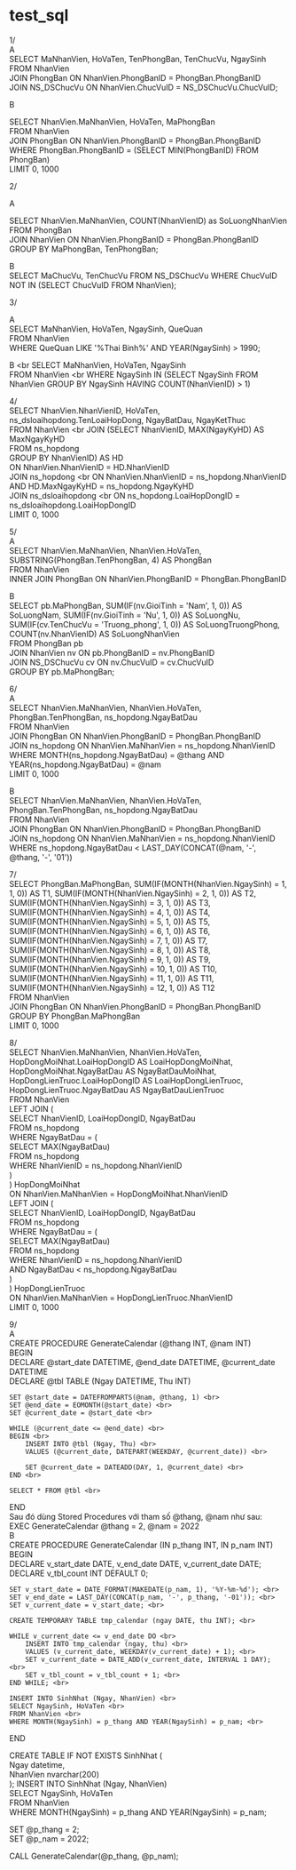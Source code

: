 # test_sql
1/ <br>
A<br>
SELECT MaNhanVien, HoVaTen, TenPhongBan, TenChucVu, NgaySinh<br>
FROM NhanVien<br>
JOIN PhongBan ON NhanVien.PhongBanID = PhongBan.PhongBanID<br>
JOIN NS_DSChucVu ON NhanVien.ChucVuID = NS_DSChucVu.ChucVuID;<br>

B<br>

SELECT NhanVien.MaNhanVien, HoVaTen, MaPhongBan <br>
FROM NhanVien <br>
JOIN PhongBan ON NhanVien.PhongBanID = PhongBan.PhongBanID <br>
WHERE PhongBan.PhongBanID = (SELECT MIN(PhongBanID) FROM PhongBan) <br>
LIMIT 0, 1000<br>

2/ <br>

A <br>

SELECT NhanVien.MaNhanVien, COUNT(NhanVienID) as SoLuongNhanVien <br>
FROM PhongBan <br>
JOIN NhanVien ON NhanVien.PhongBanID = PhongBan.PhongBanID <br>
GROUP BY MaPhongBan, TenPhongBan; <br>

B <br>
SELECT MaChucVu, TenChucVu FROM NS_DSChucVu WHERE ChucVuID NOT IN (SELECT ChucVuID FROM NhanVien);

3/ <br>

A <br>
SELECT MaNhanVien, HoVaTen, NgaySinh, QueQuan <br>
FROM NhanVien <br>
WHERE QueQuan LIKE '%Thai Binh%' AND YEAR(NgaySinh) > 1990; <br>

B <br
SELECT MaNhanVien, HoVaTen, NgaySinh <br>
FROM NhanVien <br
WHERE NgaySinh IN (SELECT NgaySinh FROM NhanVien GROUP BY NgaySinh HAVING COUNT(NhanVienID) > 1) <br>

4/ <br>
SELECT NhanVien.NhanVienID, HoVaTen, ns_dsloaihopdong.TenLoaiHopDong, NgayBatDau, NgayKetThuc <br>
FROM NhanVien  <br
JOIN (SELECT NhanVienID, MAX(NgayKyHD) AS MaxNgayKyHD <br>
      FROM ns_hopdong <br>
      GROUP BY NhanVienID) AS HD  <br>
ON NhanVien.NhanVienID = HD.NhanVienID  <br>
JOIN ns_hopdong  <br
ON NhanVien.NhanVienID = ns_hopdong.NhanVienID  <br>
AND HD.MaxNgayKyHD = ns_hopdong.NgayKyHD  <br>
JOIN ns_dsloaihopdong  <br
ON ns_hopdong.LoaiHopDongID = ns_dsloaihopdong.LoaiHopDongID <br>
LIMIT 0, 1000 <br>

5/ <br>
A <br>
SELECT NhanVien.MaNhanVien, NhanVien.HoVaTen, <br>
       SUBSTRING(PhongBan.TenPhongBan, 4) AS PhongBan <br>
FROM NhanVien <br>
INNER JOIN PhongBan ON NhanVien.PhongBanID = PhongBan.PhongBanID <br>

B <br>
SELECT pb.MaPhongBan, SUM(IF(nv.GioiTinh = 'Nam', 1, 0)) AS SoLuongNam, SUM(IF(nv.GioiTinh = 'Nu', 1, 0)) AS SoLuongNu, SUM(IF(cv.TenChucVu = 'Truong_phong', 1, 0)) AS SoLuongTruongPhong, COUNT(nv.NhanVienID) AS SoLuongNhanVien <br>
FROM PhongBan pb <br>
JOIN NhanVien nv ON pb.PhongBanID = nv.PhongBanID <br>
JOIN NS_DSChucVu cv ON nv.ChucVuID = cv.ChucVuID <br>
GROUP BY pb.MaPhongBan; <br>

6/ <br>
A <br>
SELECT NhanVien.MaNhanVien, NhanVien.HoVaTen, PhongBan.TenPhongBan, ns_hopdong.NgayBatDau <br>
FROM NhanVien <br>
JOIN PhongBan ON NhanVien.PhongBanID = PhongBan.PhongBanID <br>
JOIN ns_hopdong ON NhanVien.MaNhanVien = ns_hopdong.NhanVienID <br>
WHERE MONTH(ns_hopdong.NgayBatDau) = @thang AND YEAR(ns_hopdong.NgayBatDau) = @nam <br>
LIMIT 0, 1000 <br>

B <br>
SELECT NhanVien.MaNhanVien, NhanVien.HoVaTen, PhongBan.TenPhongBan, ns_hopdong.NgayBatDau <br>
FROM NhanVien <br>
JOIN PhongBan ON NhanVien.PhongBanID = PhongBan.PhongBanID <br>
JOIN ns_hopdong ON NhanVien.MaNhanVien = ns_hopdong.NhanVienID <br>
WHERE ns_hopdong.NgayBatDau < LAST_DAY(CONCAT(@nam, '-', @thang, '-', '01')) <br>


 
7/ <br>
SELECT PhongBan.MaPhongBan, SUM(IF(MONTH(NhanVien.NgaySinh) = 1, 1, 0)) AS T1, SUM(IF(MONTH(NhanVien.NgaySinh) = 2, 1, 0)) AS T2, SUM(IF(MONTH(NhanVien.NgaySinh) = 3, 1, 0)) AS T3, SUM(IF(MONTH(NhanVien.NgaySinh) = 4, 1, 0)) AS T4, SUM(IF(MONTH(NhanVien.NgaySinh) = 5, 1, 0)) AS T5, SUM(IF(MONTH(NhanVien.NgaySinh) = 6, 1, 0)) AS T6, SUM(IF(MONTH(NhanVien.NgaySinh) = 7, 1, 0)) AS T7, SUM(IF(MONTH(NhanVien.NgaySinh) = 8, 1, 0)) AS T8, SUM(IF(MONTH(NhanVien.NgaySinh) = 9, 1, 0)) AS T9, SUM(IF(MONTH(NhanVien.NgaySinh) = 10, 1, 0)) AS T10, SUM(IF(MONTH(NhanVien.NgaySinh) = 11, 1, 0)) AS T11, SUM(IF(MONTH(NhanVien.NgaySinh) = 12, 1, 0)) AS T12 <br>
FROM NhanVien <br>
JOIN PhongBan ON NhanVien.PhongBanID = PhongBan.PhongBanID <br>
GROUP BY PhongBan.MaPhongBan <br>
LIMIT 0, 1000 <br>

8/ <br>
SELECT NhanVien.MaNhanVien, NhanVien.HoVaTen, <br>
       HopDongMoiNhat.LoaiHopDongID AS LoaiHopDongMoiNhat, <br>
       HopDongMoiNhat.NgayBatDau AS NgayBatDauMoiNhat, <br>
       HopDongLienTruoc.LoaiHopDongID AS LoaiHopDongLienTruoc, <br>
       HopDongLienTruoc.NgayBatDau AS NgayBatDauLienTruoc <br>
FROM NhanVien  <br>
LEFT JOIN ( <br>
    SELECT NhanVienID, LoaiHopDongID, NgayBatDau <br>
    FROM ns_hopdong <br>
    WHERE NgayBatDau = ( <br>
        SELECT MAX(NgayBatDau) <br>
        FROM ns_hopdong <br>
        WHERE NhanVienID = ns_hopdong.NhanVienID <br>
    ) <br>
) HopDongMoiNhat  <br>
ON NhanVien.MaNhanVien = HopDongMoiNhat.NhanVienID  <br>
LEFT JOIN ( <br>
    SELECT NhanVienID, LoaiHopDongID, NgayBatDau <br>
    FROM ns_hopdong <br>
    WHERE NgayBatDau = ( <br>
        SELECT MAX(NgayBatDau) <br>
        FROM ns_hopdong <br>
        WHERE NhanVienID = ns_hopdong.NhanVienID <br>
        AND NgayBatDau < ns_hopdong.NgayBatDau <br>
    ) <br>
) HopDongLienTruoc  <br>
ON NhanVien.MaNhanVien = HopDongLienTruoc.NhanVienID <br>
LIMIT 0, 1000 <br>

9/ <br>
A <br>
CREATE PROCEDURE GenerateCalendar (@thang INT, @nam INT) <br>
BEGIN <br>
    DECLARE @start_date DATETIME, @end_date DATETIME, @current_date DATETIME <br>
    DECLARE @tbl TABLE (Ngay DATETIME, Thu INT) <br>
    
    SET @start_date = DATEFROMPARTS(@nam, @thang, 1) <br>
    SET @end_date = EOMONTH(@start_date) <br>
    SET @current_date = @start_date <br>
    
    WHILE (@current_date <= @end_date) <br>
    BEGIN <br>
        INSERT INTO @tbl (Ngay, Thu) <br>
        VALUES (@current_date, DATEPART(WEEKDAY, @current_date)) <br>
        
        SET @current_date = DATEADD(DAY, 1, @current_date) <br>
    END <br>
    
    SELECT * FROM @tbl <br>
END <br>
Sau đó dùng Stored Procedures với tham số @thang, @nam như sau: <br>
EXEC GenerateCalendar @thang = 2, @nam = 2022 <br>
B <br>
CREATE PROCEDURE GenerateCalendar (IN p_thang INT, IN p_nam INT) <br>
BEGIN <br>
    DECLARE v_start_date DATE, v_end_date DATE, v_current_date DATE; <br>
    DECLARE v_tbl_count INT DEFAULT 0; <br>

    SET v_start_date = DATE_FORMAT(MAKEDATE(p_nam, 1), '%Y-%m-%d'); <br>
    SET v_end_date = LAST_DAY(CONCAT(p_nam, '-', p_thang, '-01')); <br>
    SET v_current_date = v_start_date; <br>

    CREATE TEMPORARY TABLE tmp_calendar (ngay DATE, thu INT); <br>

    WHILE v_current_date <= v_end_date DO <br>
        INSERT INTO tmp_calendar (ngay, thu) <br>
        VALUES (v_current_date, WEEKDAY(v_current_date) + 1); <br>
        SET v_current_date = DATE_ADD(v_current_date, INTERVAL 1 DAY); <br>
        SET v_tbl_count = v_tbl_count + 1; <br>
    END WHILE; <br>

    INSERT INTO SinhNhat (Ngay, NhanVien) <br>
    SELECT NgaySinh, HoVaTen <br>
    FROM NhanVien <br>
    WHERE MONTH(NgaySinh) = p_thang AND YEAR(NgaySinh) = p_nam; <br>

END <br>


CREATE TABLE IF NOT EXISTS SinhNhat ( <br>
  Ngay datetime, <br>
  NhanVien nvarchar(200) <br>
);
INSERT INTO SinhNhat (Ngay, NhanVien) <br>
SELECT NgaySinh, HoVaTen <br>
FROM NhanVien <br>
WHERE MONTH(NgaySinh) = p_thang AND YEAR(NgaySinh) = p_nam; <br>


SET @p_thang = 2; <br>
SET @p_nam = 2022; <br>

CALL GenerateCalendar(@p_thang, @p_nam); <br>













